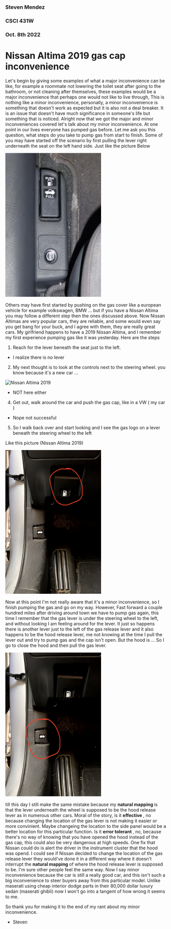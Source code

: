 ### Steven Mendez
### CSCI 431W
### Oct. 8th 2022


# Nissan Altima 2019 gas cap inconvenience

Let's begin by giving some examples of what a major inconvenience can be like, for example  a roommate not lowering the toilet seat after going to the bathroom, or not cleaning after themselves, these examples would be a major inconvenience that perhaps one would not like to live through, This is nothing like a minor inconvenience, personally, a minor inconvenience is something that doesn't work as expected but it is  also not a deal breaker. It is an issue that doesn't have much significance in someone's life but something that is noticed. Alright now that we got the major and minor inconveniences covered let's talk about my minor inconvenience. At one point in our lives everyone has pumped gas before. Let me ask you this question, what steps do you take to pump gas from start to finish. Some of you may have started off the scenario by first pulling the lever right underneath the seat on the left hand side. Just like the picture Below

<img src="regularlever.png" alt="Nissan Altima 2019" style="width:300px; height:450px;">



Others may have first started by pushing on the gas cover like a european vehicle for example volkswagen, BMW … but if you have a Nissan Altima you may follow a different step then the ones discussed above. Now Nissan Altimas are very popular cars, they are reliable, and some would even say you get bang for your buck, and I agree with them, they are really great cars. My girlfriend happens to have a 2019 Nissan Altima, and I remember my first experience pumping gas like it was yesterday. Here are the steps
1. Reach for the lever beneath the seat just to the left.
- I realize there is no lever
2. My next thought is to look at the controls next to the steering wheel.  you know because it's a new car …

<img src="sidepan.png" alt="Nissan Altima 2019" style="width:300px; height:450px;">

- NOT here either
4. Get out, walk around the car and push the gas cap, like in a VW ( my car ) 
- Nope not successful 
5. So I walk back over and start looking and I see the gas logo on a lever beneath the steering wheel to the left

Like this picture (Nissan Altima 2019)

<img src="gaslever.png" alt="Nissan Altima 2019" style="width:300px; height:450px;">



Now at this point I'm not really aware that it's a minor inconvenience, so I finish pumping the gas and go on my way. However, Fast forward a couple hundred miles after driving around town we have to pump gas again, this time I remember that the gas lever is under the steering wheel to the left, and without looking I am feeling around for the lever. It just so happens there is another lever just to the left of the gas release lever and it also happens to be the hood release lever, me not knowing at the time I pull the lever out and try to pump gas and the cap isn't open. But the hood is … So I go to close the hood and then pull the gas lever.

<img src="otherlever.png " alt="Nissan Altima 2019" style="width:300px; height:450px;">

till this day I still make the same mistake because my <strong> natural mapping </strong> is that the lever underneath the wheel is supposed to be the hood release lever as in numerous other cars. Moral of the story, is it <strong> effective </strong>, no because changing the location of the gas lever is not making it easier or more convinient. Maybe changeing the location to the side panel would be a better location for this particular function. Is it <strong> error tolerant </strong>, no, because there's no way of knowing that you have opened the hood instead of the gas cap, this could also be very dangerous at high speeds. One fix that Nissan could do is alert the driver in the instrument cluster that the hood was opend. I could see if Nissan decided to change the location of the gas release lever they would've done it in a different way where it doesn't interrupt the <strong> natural mapping </strong> of where the hood release lever is supposed to be. I'm sure other people feel the same way. Now I say minor inconvenience because the car is still a really good car, and this isn't such a big inconvenience to steer buyers away from this particular model. Unlike maserati using cheap interior dodge parts in their 80,000 dollar luxury sedan (maserati ghibli)  now I won't go into a tangent of how wrong it seems to me. 

So thank you for making it to the end of my rant about my minor inconvenience. 

- Steven

